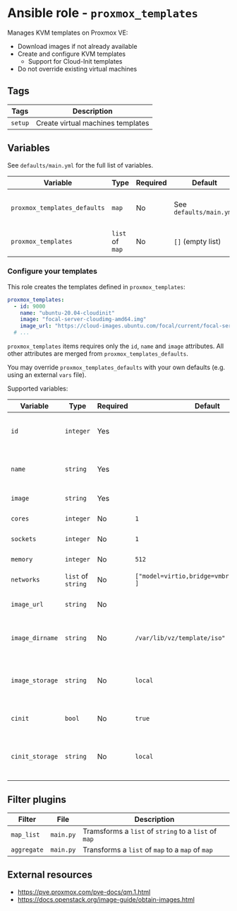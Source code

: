 # Ansible role - `proxmox_templates`

Manages KVM templates on Proxmox VE:

* Download images if not already available
* Create and configure KVM templates
  * Support for Cloud-Init templates
* Do not override existing virtual machines

## Tags

| Tags       | Description                            |
|------------|----------------------------------------|
| `setup`    | Create virtual machines templates      |

## Variables

See `defaults/main.yml` for the full list of variables.

| Variable                     | Type            | Required | Default                  | Description                     |
|------------------------------|-----------------|----------|--------------------------|---------------------------------|
| `proxmox_templates_defaults` | `map`           | No       | See `defaults/main.yml`  | Default KVM templates variables |
| `proxmox_templates`          | `list` of `map` | No       | `[]` (empty list)        | KVM templates to create         |

### Configure your templates

This role creates the templates defined in `proxmox_templates`:

```yaml
proxmox_templates:
  - id: 9000
    name: "ubuntu-20.04-cloudinit"
    image: "focal-server-cloudimg-amd64.img"
    image_url: "https://cloud-images.ubuntu.com/focal/current/focal-server-cloudimg-amd64.img"
  # ...
```

`proxmox_templates` items requires only the `id`, `name` and `image` attributes.
All other attributes are merged from `proxmox_templates_defaults`.

You may override `proxmox_templates_defaults` with your own defaults (e.g. using an external `vars` file).

Supported variables:

| Variable        | Type               | Required | Default                                      | Description                                              |
|-----------------|--------------------|----------|----------------------------------------------|----------------------------------------------------------|
| `id`            | `integer`          | Yes      |                                              | KVM template ID (must be unique)                         |
| `name`          | `string`           | Yes      |                                              | KVM template name (must be unique)                       |
| `image`         | `string`           | Yes      |                                              | KVM image (OS) name                                      |
| `cores`         | `integer`          | No       | `1`                                          | Number of CPU cores                                      |
| `sockets`       | `integer`          | No       | `1`                                          | Number of CPU sockets                                    |
| `memory`        | `integer`          | No       | `512`                                        | Memory size (in Mb)                                      |
| `networks`      | `list` of `string` | No       | `["model=virtio,bridge=vmbr1,firewall=1", ]` | List of VM networks                                      |
| `image_url`     | `string`           | No       |                                              | Image URL to download automatically                      |
| `image_dirname` | `string`           | No       | `/var/lib/vz/template/iso"`                  | Store downloaded image in this directory                 |
| `image_storage` | `string`           | No       | `local`                                      | Image storage type (`local`, `local-lvm`, ...)           |
| `cinit`         | `bool`             | No       | `true`                                       | True if this is a Cloud-Init template                    |
| `cinit_storage` | `string`           | No       | `local`                                      | Cloud-Init disk storage type (`local`, `local-lvm`, ...) |

## Filter plugins

| Filter      | File      | Description                                          |
|-------------|-----------|------------------------------------------------------|
| `map_list`  | `main.py` | Tramsforms a `list` of `string` to a `list` of `map` |
| `aggregate` | `main.py` | Transforms a `list` of `map` to a `map` of `map`     |

## External resources

* https://pve.proxmox.com/pve-docs/qm.1.html
* https://docs.openstack.org/image-guide/obtain-images.html
